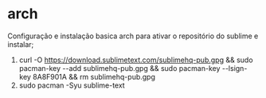 # arch
Configuração e instalação basica  arch
para ativar o repositório do sublime e instalar;

1) curl -O https://download.sublimetext.com/sublimehq-pub.gpg && sudo pacman-key --add sublimehq-pub.gpg && sudo pacman-key --lsign-key 8A8F901A && rm sublimehq-pub.gpg
2) sudo pacman -Syu sublime-text
